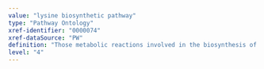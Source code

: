 ```yaml
---
value: "lysine biosynthetic pathway"
type: "Pathway Ontology"
xref-identifier: "0000074"
xref-dataSource: "PW"
definition: "Those metabolic reactions involved in the biosynthesis of lysine - an essential amino acid. In plants and bacteria it is synthesized from aspartate."
level: "4"
---
```


